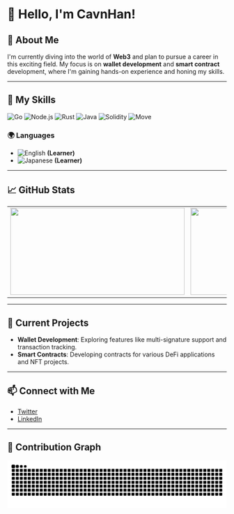 # 👋 Hello, I'm CavnHan!

## 🚀 About Me
I'm currently diving into the world of **Web3** and plan to pursue a career in this exciting field. My focus is on **wallet development** and **smart contract** development, where I'm gaining hands-on experience and honing my skills.

---

## 🌟 My Skills

![Go](https://img.shields.io/badge/Go-00ADD8?style=flat-square&logo=go&logoColor=white)
![Node.js](https://img.shields.io/badge/Node.js-8CC84B?style=flat-square&logo=node.js&logoColor=white)
![Rust](https://img.shields.io/badge/Rust-000000?style=flat-square&logo=rust&logoColor=white)
![Java](https://img.shields.io/badge/Java-E34F26?style=flat-square&logo=java&logoColor=white)
![Solidity](https://img.shields.io/badge/Solidity-363636?style=flat-square&logo=solidity&logoColor=white)
![Move](https://img.shields.io/badge/Move-4E8BFF?style=flat-square&logo=move&logoColor=white)

### 🌍 Languages
- ![English](https://img.shields.io/badge/English-0072B1?style=flat-square&logo=language&logoColor=white) **(Learner)**
- ![Japanese](https://img.shields.io/badge/Japanese-FF2D00?style=flat-square&logo=language&logoColor=white) **(Learner)**

---

## 📈 GitHub Stats

<table>
  <tr>
    <td style="text-align: center;">
      <img src="https://github-readme-stats.vercel.app/api?username=CavnHan&show_icons=true&count_private=true&hide_border=true" style="width: 400px; height: 200px;" />
    </td>
    <td style="text-align: center;">
      <img src="https://github-readme-stats.vercel.app/api/top-langs/?username=CavnHan&layout=compact&hide_border=true" style="width: 400px; height: 200px;" />
    </td>
  </tr>
</table>

---

## 🌱 Current Projects
- **Wallet Development**: Exploring features like multi-signature support and transaction tracking.
- **Smart Contracts**: Developing contracts for various DeFi applications and NFT projects.

---

## 📫 Connect with Me
- [Twitter](https://twitter.com/yourusername)
- [LinkedIn](https://linkedin.com/in/yourusername)

---

## 🐍 Contribution Graph
<picture>
  <source media="(prefers-color-scheme: dark)" srcset="https://raw.githubusercontent.com/CavnHan/CavnHan/output/github-contribution-grid-snake-dark.svg">
  <source media="(prefers-color-scheme: light)" srcset="https://raw.githubusercontent.com/CavnHan/CavnHan/output/github-contribution-grid-snake.svg">
  <img alt="github contribution grid snake animation" src="https://raw.githubusercontent.com/CavnHan/CavnHan/output/github-contribution-grid-snake.svg">
</picture>

